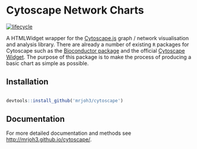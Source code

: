Cytoscape Network Charts
================

[![lifecycle](https://img.shields.io/badge/lifecycle-experimental-orange.svg)](https://www.tidyverse.org/lifecycle/#experimental)

A HTMLWidget wrapper for the [Cytoscape.js](http://js.cytoscape.org/)
graph / network visualisation and analysis library. There are already a
number of existing `R` packages for Cytoscape such as the [Bioconductor
package](https://bioconductor.org/packages/release/bioc/html/RCy3.html)
and the official [Cytoscape
Widget](https://github.com/cytoscape/r-cytoscape.js). The purpose of
this package is to make the process of producing a basic chart as simple
as possible.

## Installation

``` r

devtools::install_github('mrjoh3/cytoscape')
```

## Documentation

For more detailed documentation and methods see
<http://mrjoh3.github.io/cytoscape/>.
